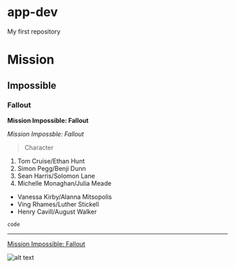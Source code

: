 # app-dev
My first repository

# Mission
## Impossible
### Fallout

**Mission Impossible: Fallout**

*Mission Impossble: Fallout*

> Character

1. Tom Cruise/Ethan Hunt
2. Simon Pegg/Benji Dunn
3. Sean Harris/Solomon Lane
4. Michelle Monaghan/Julia Meade
- Vanessa Kirby/Alanna Mitsopolis
- Ving Rhames/Luther Stickell
- Henry Cavill/August Walker

`code`

---
[Mission Impossible: Fallout]([https://www.example.com](https://www.youtube.com/watch?v=wb49-oV0F78)https://www.youtube.com/watch?v=wb49-oV0F78)

![alt text](https://upload.wikimedia.org/wikipedia/en/thumb/e/ed/Mission-_Impossible_%E2%80%93_Dead_Reckoning_Part_One_poster.jpg/220px-Mission-_Impossible_%E2%80%93_Dead_Reckoning_Part_One_poster.jpg)
